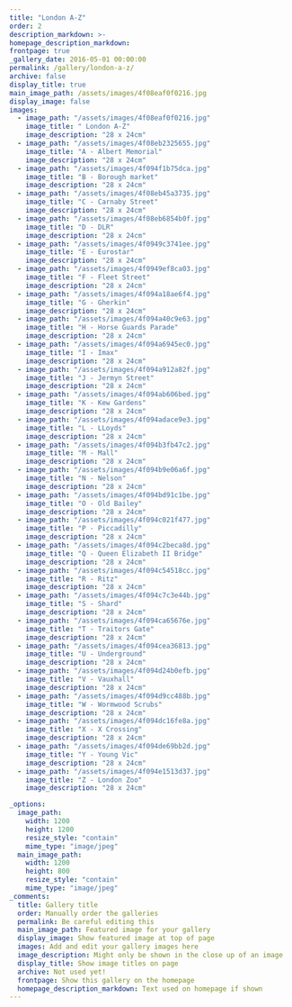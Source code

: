 ```yaml
---
title: "London A-Z"
order: 2
description_markdown: >-
homepage_description_markdown: 
frontpage: true
_gallery_date: 2016-05-01 00:00:00
permalink: /gallery/london-a-z/
archive: false
display_title: true
main_image_path: /assets/images/4f08eaf0f0216.jpg
display_image: false
images:
  - image_path: "/assets/images/4f08eaf0f0216.jpg"
    image_title: " London A-Z"
    image_description: "28 x 24cm"
  - image_path: "/assets/images/4f08eb2325655.jpg"
    image_title: "A - Albert Memorial"
    image_description: "28 x 24cm"
  - image_path: "/assets/images/4f094f1b75dca.jpg"
    image_title: "B - Borough market"
    image_description: "28 x 24cm"
  - image_path: "/assets/images/4f08eb45a3735.jpg"
    image_title: "C - Carnaby Street"
    image_description: "28 x 24cm"
  - image_path: "/assets/images/4f08eb6854b0f.jpg"
    image_title: "D - DLR"
    image_description: "28 x 24cm"
  - image_path: "/assets/images/4f0949c3741ee.jpg"
    image_title: "E - Eurostar"
    image_description: "28 x 24cm"
  - image_path: "/assets/images/4f0949ef8ca03.jpg"
    image_title: "F - Fleet Street"
    image_description: "28 x 24cm"
  - image_path: "/assets/images/4f094a18ae6f4.jpg"
    image_title: "G - Gherkin"
    image_description: "28 x 24cm"
  - image_path: "/assets/images/4f094a40c9e63.jpg"
    image_title: "H - Horse Guards Parade"
    image_description: "28 x 24cm"
  - image_path: "/assets/images/4f094a6945ec0.jpg"
    image_title: "I - Imax"
    image_description: "28 x 24cm"
  - image_path: "/assets/images/4f094a912a82f.jpg"
    image_title: "J - Jermyn Street"
    image_description: "28 x 24cm"
  - image_path: "/assets/images/4f094ab606bed.jpg"
    image_title: "K - Kew Gardens"
    image_description: "28 x 24cm"
  - image_path: "/assets/images/4f094adace9e3.jpg"
    image_title: "L - LLoyds"
    image_description: "28 x 24cm"
  - image_path: "/assets/images/4f094b3fb47c2.jpg"
    image_title: "M - Mall"
    image_description: "28 x 24cm"
  - image_path: "/assets/images/4f094b9e06a6f.jpg"
    image_title: "N - Nelson"
    image_description: "28 x 24cm"
  - image_path: "/assets/images/4f094bd91c1be.jpg"
    image_title: "O - Old Bailey"
    image_description: "28 x 24cm"
  - image_path: "/assets/images/4f094c021f477.jpg"
    image_title: "P - Piccadilly"
    image_description: "28 x 24cm"
  - image_path: "/assets/images/4f094c2beca8d.jpg"
    image_title: "Q - Queen Elizabeth II Bridge"
    image_description: "28 x 24cm"
  - image_path: "/assets/images/4f094c54518cc.jpg"
    image_title: "R - Ritz"
    image_description: "28 x 24cm"
  - image_path: "/assets/images/4f094c7c3e44b.jpg"
    image_title: "S - Shard"
    image_description: "28 x 24cm"
  - image_path: "/assets/images/4f094ca65676e.jpg"
    image_title: "T - Traitors Gate"
    image_description: "28 x 24cm"
  - image_path: "/assets/images/4f094cea36813.jpg"
    image_title: "U - Underground"
    image_description: "28 x 24cm"
  - image_path: "/assets/images/4f094d24b0efb.jpg"
    image_title: "V - Vauxhall"
    image_description: "28 x 24cm"
  - image_path: "/assets/images/4f094d9cc488b.jpg"
    image_title: "W - Wormwood Scrubs"
    image_description: "28 x 24cm"
  - image_path: "/assets/images/4f094dc16fe8a.jpg"
    image_title: "X - X Crossing"
    image_description: "28 x 24cm"
  - image_path: "/assets/images/4f094de69bb2d.jpg"
    image_title: "Y - Young Vic"
    image_description: "28 x 24cm"
  - image_path: "/assets/images/4f094e1513d37.jpg"
    image_title: "Z - London Zoo"
    image_description: "28 x 24cm"

_options:
  image_path:
    width: 1200
    height: 1200
    resize_style: "contain"
    mime_type: "image/jpeg"
  main_image_path:
    width: 1200
    height: 800
    resize_style: "contain"
    mime_type: "image/jpeg"
_comments:
  title: Gallery title
  order: Manually order the galleries
  permalink: Be careful editing this
  main_image_path: Featured image for your gallery
  display_image: Show featured image at top of page
  images: Add and edit your gallery images here
  image_description: Might only be shown in the close up of an image
  display_title: Show image titles on page
  archive: Not used yet!
  frontpage: Show this gallery on the homepage
  homepage_description_markdown: Text used on homepage if shown
---
```

  
